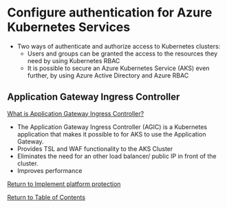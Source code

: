 # Configure authentication for Azure Kubernetes Services

* Two ways of authenticate and authorize access to Kubernetes clusters:
   * Users and groups can be granted the access to the resources they need by using Kubernetes RBAC
   * It is possible to secure an Azure Kubernetes Service (AKS) even further, by using Azure Active Directory and Azure RBAC

## Application Gateway Ingress Controller

[What is Application Gateway Ingress Controller?](https://docs.microsoft.com/en-us/azure/application-gateway/ingress-controller-overview)

* The Application Gateway Ingress Controller (AGIC) is a Kubernetes application that makes it possible to for AKS to use the Application Gateway.
* Provides TSL and WAF functionality to the AKS Cluster
* Eliminates the need for an other load balancer/ public IP in front of the cluster.
* Improves performance

[Return to Implement platform protection](README.md)

[Return to Table of Contents](../README.md)